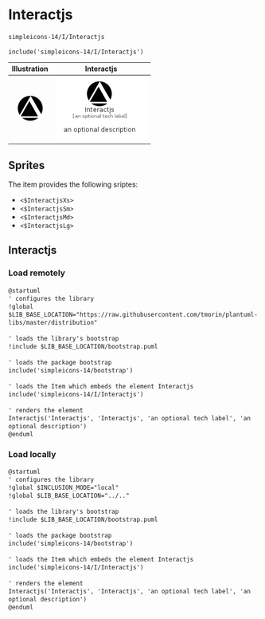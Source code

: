 # Interactjs


```text
simpleicons-14/I/Interactjs
```

```text
include('simpleicons-14/I/Interactjs')
```



| Illustration | Interactjs |
| :---: | :---: |
| ![illustration for Illustration](../../simpleicons-14/I/Interactjs.png) | ![illustration for Interactjs](../../simpleicons-14/I/Interactjs.Local.png) |



## Sprites
The item provides the following sriptes:

- `<$InteractjsXs>`
- `<$InteractjsSm>`
- `<$InteractjsMd>`
- `<$InteractjsLg>`





## Interactjs

### Load remotely
```plantuml
@startuml
' configures the library
!global $LIB_BASE_LOCATION="https://raw.githubusercontent.com/tmorin/plantuml-libs/master/distribution"

' loads the library's bootstrap
!include $LIB_BASE_LOCATION/bootstrap.puml

' loads the package bootstrap
include('simpleicons-14/bootstrap')

' loads the Item which embeds the element Interactjs
include('simpleicons-14/I/Interactjs')

' renders the element
Interactjs('Interactjs', 'Interactjs', 'an optional tech label', 'an optional description')
@enduml
```

### Load locally
```plantuml
@startuml
' configures the library
!global $INCLUSION_MODE="local"
!global $LIB_BASE_LOCATION="../.."

' loads the library's bootstrap
!include $LIB_BASE_LOCATION/bootstrap.puml

' loads the package bootstrap
include('simpleicons-14/bootstrap')

' loads the Item which embeds the element Interactjs
include('simpleicons-14/I/Interactjs')

' renders the element
Interactjs('Interactjs', 'Interactjs', 'an optional tech label', 'an optional description')
@enduml
```

